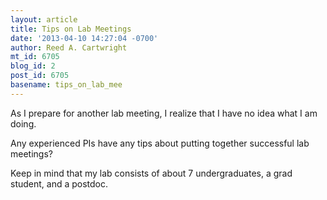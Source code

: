 ```yaml
---
layout: article
title: Tips on Lab Meetings
date: '2013-04-10 14:27:04 -0700'
author: Reed A. Cartwright
mt_id: 6705
blog_id: 2
post_id: 6705
basename: tips_on_lab_mee
---
```

As I prepare for another lab meeting, I realize that I have no idea what I am doing.

Any experienced PIs have any tips about putting together successful lab meetings?

Keep in mind that my lab consists of about 7 undergraduates, a grad student, and a postdoc.

